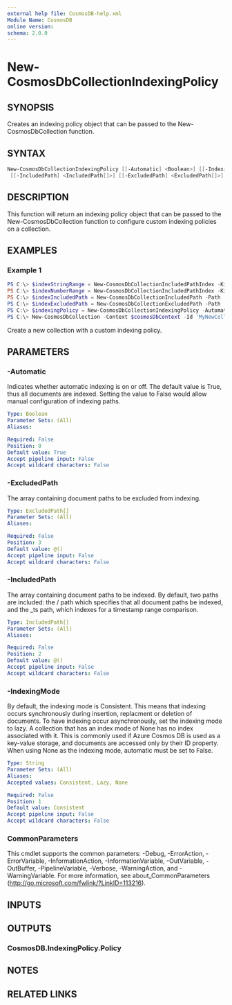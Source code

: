```yaml
---
external help file: CosmosDB-help.xml
Module Name: CosmosDB
online version:
schema: 2.0.0
---
```


# New-CosmosDbCollectionIndexingPolicy

## SYNOPSIS

Creates an indexing policy object that can be passed to the
New-CosmosDbCollection function.

## SYNTAX

```powershell
New-CosmosDbCollectionIndexingPolicy [[-Automatic] <Boolean>] [[-IndexingMode] <String>]
 [[-IncludedPath] <IncludedPath[]>] [[-ExcludedPath] <ExcludedPath[]>] [<CommonParameters>]
```

## DESCRIPTION

This function will return an indexing policy object that can
be passed to the New-CosmosDbCollection function to configure
custom indexing policies on a collection.

## EXAMPLES

### Example 1

```powershell
PS C:\> $indexStringRange = New-CosmosDbCollectionIncludedPathIndex -Kind Range -DataType String -Precision -1
PS C:\> $indexNumberRange = New-CosmosDbCollectionIncludedPathIndex -Kind Range -DataType Number -Precision -1
PS C:\> $indexIncludedPath = New-CosmosDbCollectionIncludedPath -Path '/*' -Index $indexStringRange, $indexNumberRange
PS C:\> $indexExcludedPath = New-CosmosDbCollectionExcludedPath -Path '/test/*'
PS C:\> $indexingPolicy = New-CosmosDbCollectionIndexingPolicy -Automatic $true -IndexingMode Consistent -IncludedPath $indexIncludedPath -ExcludedPath $indexExcludedPath
PS C:\> New-CosmosDbCollection -Context $cosmosDbContext -Id 'MyNewCollection' -PartitionKey 'account' -IndexingPolicy $indexingPolicy
```

Create a new collection with a custom indexing policy.

## PARAMETERS

### -Automatic

Indicates whether automatic indexing is on or off.
The default value is True, thus all documents are indexed.
Setting the value to False would allow manual configuration of indexing paths.

```yaml
Type: Boolean
Parameter Sets: (All)
Aliases:

Required: False
Position: 0
Default value: True
Accept pipeline input: False
Accept wildcard characters: False
```

### -ExcludedPath

The array containing document paths to be excluded from indexing.

```yaml
Type: ExcludedPath[]
Parameter Sets: (All)
Aliases:

Required: False
Position: 3
Default value: @()
Accept pipeline input: False
Accept wildcard characters: False
```

### -IncludedPath

The array containing document paths to be indexed.
By default, two paths are included: the / path which specifies that all document
paths be indexed, and the _ts path, which indexes for a timestamp range comparison.

```yaml
Type: IncludedPath[]
Parameter Sets: (All)
Aliases:

Required: False
Position: 2
Default value: @()
Accept pipeline input: False
Accept wildcard characters: False
```

### -IndexingMode

By default, the indexing mode is Consistent.
This means that indexing occurs synchronously during insertion, replacment or
deletion of documents.
To have indexing occur asynchronously, set the indexing mode to lazy.
A collection that has an index mode of None has no index associated with it. This
is commonly used if Azure Cosmos DB is used as a key-value storage, and documents
are accessed only by their ID property.
When using None as the indexing mode, automatic must be set to False.

```yaml
Type: String
Parameter Sets: (All)
Aliases:
Accepted values: Consistent, Lazy, None

Required: False
Position: 1
Default value: Consistent
Accept pipeline input: False
Accept wildcard characters: False
```

### CommonParameters

This cmdlet supports the common parameters: -Debug, -ErrorAction, -ErrorVariable, -InformationAction, -InformationVariable, -OutVariable, -OutBuffer, -PipelineVariable, -Verbose, -WarningAction, and -WarningVariable. For more information, see about_CommonParameters (http://go.microsoft.com/fwlink/?LinkID=113216).

## INPUTS

## OUTPUTS

### CosmosDB.IndexingPolicy.Policy

## NOTES

## RELATED LINKS
